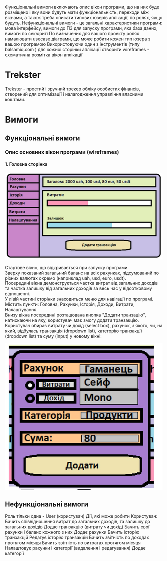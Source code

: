  Функціональні вимоги включають опис вікон програми, що на них буде розміщено і яку вони будуть мати функціональність, переходи між вікнами, а також треба описати типових юзерів аплікації, по ролях, якщо будуть. 
Нефункціональні вимоги - це загальні характеристики програми: мова інтерфейсу, вимоги до ПЗ для запуску програми, яка база даних, вимоги по секюриті
По визначених для вашого проекту ролях намалювати usecase діаграми, що може робити кожен тип юзера з вашою програмою
Використовуючи один з інструментів (типу balsamiq.com ) для кожноі сторінки аплікації створити wireframes - схематична розмітка вікон аплікації



# Trekster

Trekster - простий і зручний трекер обліку особистих фінансів, створений для оптимізації і налагодження управління власними коштами.

# Вимоги

## Функціональні вимоги

### Опис основних вікон програми (wireframes)

#### 1. Головна сторінка

<p align="center">
	<img src="https://github.com/yvoznyak/Trekster/blob/main/images/main.jpg" alt="Головна"/>
</p>

Стартове вікно, що відкривається при запуску програми.  
Зверху показаний загальний баланс на всіх рахунках, підсумований по різних валютах окремо (наприклад uah, usd, euro, usdt).  
Посередині вікна демонструється частка витрат від загальних доходів та частка залишку від загальних доходів за весь час у відсотковому відношенні.  
У лівій частині сторінки знаходиться меню для навігації по програмі. Містить пункти: Головна, Рахунки, Історія, Доходи, Витрати, Налаштування.  
Внизу вікна посередині розташована кнопка "Додати транзацію", натискаючи на яку, користувач має змогу додати транзакцію.  
Користувач обирає витрату чи дохід (select box), рахунок, з якого, чи, на який, відбулась транзакція (dropdown list), категорію транзакції (dropdown list) та суму (input) у новому вікні:

<p align="center">
	<img src="https://github.com/yvoznyak/Trekster/blob/main/images/add%20trans.jpg" alt="Додавання транзакції"/>
</p>

## Нефункціональні вимоги

















Роль тільки одна - User (користувач)
Дії, які може робити Користувач:
Бачить співвідношення витрат до загальних доходів, та залишку до загальних дохідів
Додає транзакцію (витрату чи дохід)
Бачить свої рахунки і баланс кожного з них
Додає рахунки
Бачить історію транзакцій
Редагує історію транзакцій
Бачить звітність по доходах протягом місяця
Бачить звітність по витратах протягом місяця
Налаштовує рахунки і категорії (видалення і редагування)
Додає категорії

